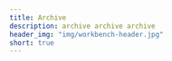 ```yaml
---
title: Archive
description: archive archive archive
header_img: "img/workbench-header.jpg"
short: true
---
```

